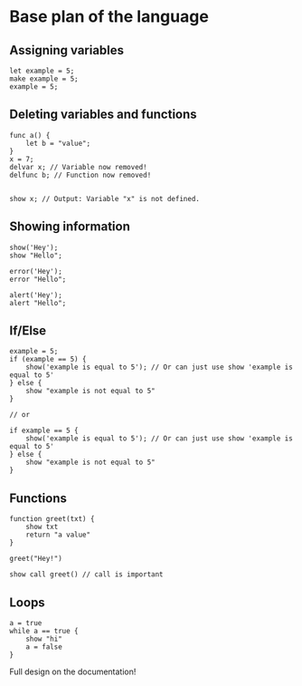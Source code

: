 # Base plan of the language

## Assigning variables
```
let example = 5;
make example = 5;
example = 5;
```

## Deleting variables and functions
```
func a() {
    let b = "value";
}
x = 7;
delvar x; // Variable now removed!
delfunc b; // Function now removed!


show x; // Output: Variable "x" is not defined.
```

## Showing information
```
show('Hey');
show "Hello";

error('Hey');
error "Hello";

alert('Hey');
alert "Hello";
```

## If/Else
```
example = 5;
if (example == 5) {
    show('example is equal to 5'); // Or can just use show 'example is equal to 5'
} else {
    show "example is not equal to 5"
}

// or

if example == 5 {
    show('example is equal to 5'); // Or can just use show 'example is equal to 5'
} else {
    show "example is not equal to 5"
}
```

## Functions 
```
function greet(txt) {
    show txt
    return "a value"
}

greet("Hey!")

show call greet() // call is important
```

## Loops
```
a = true
while a == true {
    show "hi"
    a = false
}
```

Full design on the documentation!